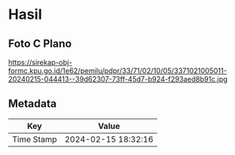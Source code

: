 # Hasil

## Foto C Plano

https://sirekap-obj-formc.kpu.go.id/1e62/pemilu/pdpr/33/71/02/10/05/3371021005011-20240215-044413--39d62307-73ff-45d7-b924-f293aed8b91c.jpg


## Metadata

| Key        | Value               |
| ---------- | ------------------- |
| Time Stamp | 2024-02-15 18:32:16 |



